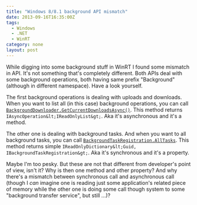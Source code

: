 ```yaml
---
title: "Windows 8/8.1 background API mismatch"
date: 2013-09-16T16:35:00Z
tags:
  - Windows
  - .NET
  - WinRT
category: none
layout: post
---
```

While digging into some background stuff in WinRT I found some mismatch in API. It's not something that's completely different. Both APIs deal with some background operations, both having same prefix "Background" (although in different namespace). Have a look yourself.

<!-- excerpt -->

The first background operations is dealing with uploads and downloads. When you want to list all (in this case) background operations, you can call <a href="http://msdn.microsoft.com/en-US/library/windows/apps/br207128">`BackgroundDownloader.GetCurrentDownloadsAsync()`</a>. This method returns `IAsyncOperation&lt;IReadOnlyList&gt;`. Aka it's asynchronous and it's a method. 

The other one is dealing with background tasks. And when you want to all background tasks, you can call <a href="http://msdn.microsoft.com/en-us/library/windows/apps/windows.applicationmodel.background.backgroundtaskregistration.alltasks.aspx">`BackgroundTaskRegistration.AllTasks`</a>. This method returns simple `IReadOnlyDictionary&lt;Guid, IBackgroundTaskRegistration&gt;`. Aka it's synchronous and it's a property.

Maybe I'm too pesky. But these are not that different from developer's point of view, isn't it? Why is then one method and other property? And why there's a mismatch between synchronous call and asynchronous call (though I _can_ imagine one is reading just some application's related piece of memory while the other one is doing some call though system to some "background transfer service", but still ...)?